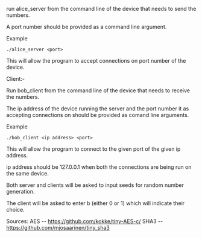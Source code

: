 run alice_server from the command line of the device that needs to send the numbers.

A port number should be provided as a command line argument.

Example

	./alice_server <port>

This will allow the program to accept connections on port number <port> of the device.

Client:-

Run bob_client from the command line of the device that needs to receive the numbers.

The ip address of the device running the server and the port number it as accepting connections on should be provided as comand line arguments.

Example

	./bob_client <ip address> <port>

This will allow the program to connect to the given port of the given ip address.

ip address should be 127.0.0.1 when both the connections are being run on the same device.

Both server and clients will be asked to input seeds for random number generation.

The client will be asked to enter b (either 0 or 1) which will indicate their choice.

Sources: 
AES -- https://github.com/kokke/tiny-AES-c/
SHA3 -- https://github.com/mjosaarinen/tiny_sha3
